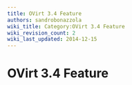 ```yaml
---
title: OVirt 3.4 Feature
authors: sandrobonazzola
wiki_title: Category:OVirt 3.4 Feature
wiki_revision_count: 2
wiki_last_updated: 2014-12-15
---
```


# OVirt 3.4 Feature

